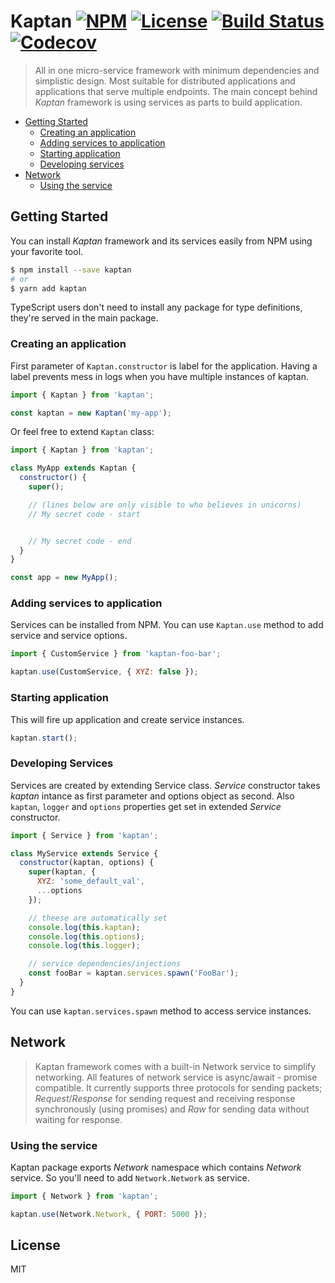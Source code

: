 # Kaptan [![NPM](https://img.shields.io/npm/v/kaptan.svg)](https://www.npmjs.com/package/kaptan) [![License](https://img.shields.io/npm/l/kaptan.svg)](LICENSE) [![Build Status](https://travis-ci.org/ibrahimduran/node-kaptan.svg?branch=master)](https://travis-ci.org/ibrahimduran/node-kaptan) [![Codecov](https://codecov.io/gh/ibrahimduran/node-kaptan/branch/master/graph/badge.svg)](https://codecov.io/gh/ibrahimduran/node-kaptan)
> All in one micro-service framework with minimum dependencies and simplistic design. Most suitable for distributed applications and applications that serve multiple endpoints. The main concept behind _Kaptan_ framework is using services as parts to build application.

- [Getting Started](#getting-started)
    - [Creating an application](#creating-an-application)
    - [Adding services to application](#adding-services-to-application)
    - [Starting application](#starting-application)
    - [Developing services](#developing-services)
- [Network](#network)
    - [Using the service](#using-the-service)

## Getting Started
You can install _Kaptan_ framework and its services easily from NPM using your favorite tool. 
```sh
$ npm install --save kaptan
# or
$ yarn add kaptan
```
TypeScript users don't need to install any package for type definitions, they're served in the main package.

### Creating an application
First parameter of `Kaptan.constructor` is label for the application. Having a label prevents mess in logs when you have multiple instances of kaptan.
```js
import { Kaptan } from 'kaptan';

const kaptan = new Kaptan('my-app');
```
Or feel free to extend `Kaptan` class:
```js
import { Kaptan } from 'kaptan';

class MyApp extends Kaptan {
  constructor() {
    super();

    // (lines below are only visible to who believes in unicorns)
    // My secret code - start


    // My secret code - end
  }
}

const app = new MyApp();
```

### Adding services to application
Services can be installed from NPM. You can use `Kaptan.use` method to add service and service options.
```js
import { CustomService } from 'kaptan-foo-bar';

kaptan.use(CustomService, { XYZ: false });
```

### Starting application
This will fire up application and create service instances.
```js
kaptan.start();
```

### Developing Services
Services are created by extending Service class. _Service_ constructor takes _kaptan_ intance as first parameter and options object as second. Also `kaptan`, `logger` and `options` properties get set in extended _Service_ constructor.
```js
import { Service } from 'kaptan';

class MyService extends Service {
  constructor(kaptan, options) {
    super(kaptan, {
      XYZ: 'some_default_val',
      ...options
    });

    // theese are automatically set
    console.log(this.kaptan);
    console.log(this.options);
    console.log(this.logger);

    // service dependencies/injections
    const fooBar = kaptan.services.spawn('FooBar');
  }
}
```
You can use `kaptan.services.spawn` method to access service instances.

## Network
> Kaptan framework comes with a built-in Network service to simplify networking. All features of network service is async/await - promise compatible. It currently supports three protocols for sending packets; _Request_/_Response_ for sending request and receiving response synchronously (using promises) and _Raw_ for sending data without waiting for response. 

### Using the service
Kaptan package exports _Network_ namespace which contains _Network_ service. So you'll need to add `Network.Network` as service.

```js
import { Network } from 'kaptan';

kaptan.use(Network.Network, { PORT: 5000 });
```

## License
MIT
